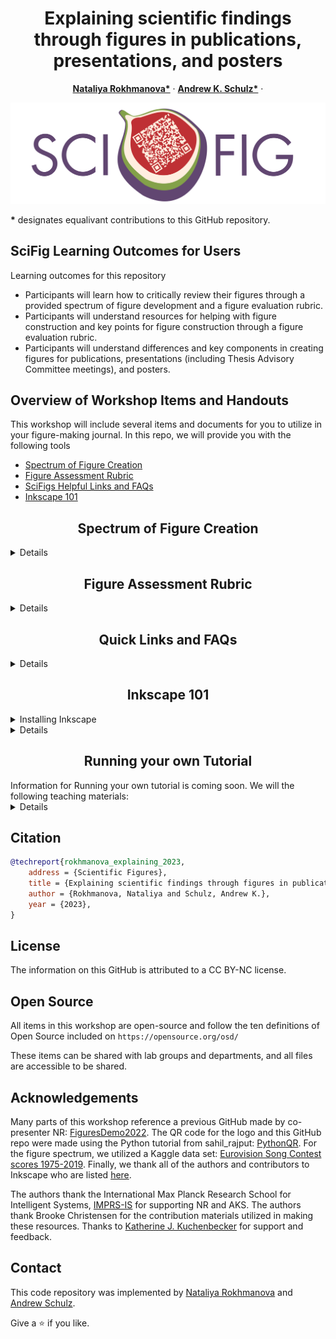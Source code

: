 <p align="center">

  <h1 align="center">Explaining scientific findings through figures in publications, presentations, and posters
  </h1>
  <p align="center">
    <a href="https://is.mpg.de/person/rokhmanova"><strong>Nataliya Rokhmanova*</strong></a>
    ·
    <a href="https://hi.is.mpg.de/person/aschulz"><strong>Andrew K. Schulz*</strong></a>
    ·
</p>
<p>
  <p align="center"> 
  <img src="media/SciFigTitle.png">
  </p>
  <strong>*</strong> designates equalivant contributions to this GitHub repository.  
</p>

<!-- | Paper Video                                                                                                | Qualitative Results                                                                                                |
|------------------------------------------------------------------------------------------------------------|--------------------------------------------------------------------------------------------------------------------|
| [![PaperVideo](https://img.youtube.com/vi/vidid/0.jpg)](https://www.youtube.com/) | -->
## SciFig Learning Outcomes for Users

Learning outcomes for this repository
- Participants will learn how to critically review their figures through a provided spectrum of figure development and a figure evaluation rubric.
- Participants will understand resources for helping with figure construction and key points for figure construction through a figure evaluation rubric.
- Participants will understand differences and key components in creating figures for publications, presentations (including Thesis Advisory Committee meetings), and posters. 


## Overview of Workshop Items and Handouts

This workshop will include several items and documents for you to utilize in your figure-making journal. In this repo, we will provide you with the following tools
- [Spectrum of Figure Creation](https://github.com/nrokh/ScientificFigures/blob/main/README.md#spectrum-of-figure-creation)
- [Figure Assessment Rubric](https://github.com/nrokh/ScientificFigures/blob/main/README.md#spectrum-of-figure-creation)
- [SciFigs Helpful Links and FAQs](https://github.com/nrokh/ScientificFigures/blob/main/README.md#spectrum-of-figure-creation)
- [Inkscape 101](https://github.com/nrokh/ScientificFigures/blob/main/README.md#spectrum-of-figure-creation)



<h2 align="center">Spectrum of Figure Creation</h2>

<details>
	
The spectrum contains multiple figures to help scientists understand the levels and differences of the iterative process for creating scientific visualizations. The figures are arranged in a pattern with the following:
- Spectrum of Figure Creation
	- Figure 1: The worst figure you (hopefully) will ever see. 
	- Figure 2
	- Figure 3 
	- Figure 4
 - Figure 4a
 - Figure 4b
 - Figure 4c

For each of these figures, there are specific lessons from each, which are supplemented by the figure rubric included in the following section. The spectrum of figures is previewed below: 
<p>
  <p align="center"> 
  <img src="media/Fig1_commented.png">
  </p>
  <strong>Spectrum</strong>: The spectrum is the spectrum and it's nice  
</p>
To access all raw data files included on this spectrum find them [here](https://github.com/nrokh/ScientificFigures). 

  <summary>Details</summary>
In the folder, we provided information on the spectrum of figure creation, including figures from 1 to 5.
</details>

[comment]: <> (## Running the Demo)

[comment]: <> (We have prepared a nice demo. )

<h2 align="center">Figure Assessment Rubric</h2>
 <details>
<p>
  <p align="center"> 
  <img src="media/GitHubRubric.png">
  </p>	 
  <summary>Details</summary>
In this folder, we highlight information on specific assessments of figures in the presentation, publication, and poster formats. The overarching theme for the rubric are as follows:
	 - Color Scheme
	 - Clarity
	 - Readability
	 - Plot Type
	 - Ink/Content Ratio
	 - Accessibility
</details>

<h2 align="center">Quick Links and FAQs </h2>

 <details>
  <summary>Details</summary>

We highlight quick links and frequently asked questions or FAQs in this folder. There are links for the following resources:
- Poster Creation Guide
- Presentation Guide
- Scientific Storytelling
- Creating Figures for Publication
- Open-source figure crafting tools

</details>

<h2 align="center">Inkscape 101 </h2>

<details>
<summary>Installing Inkscape</summary>

Inkscape is a free open-source software licensed under the [GPL](https://www.gnu.org/licenses/old-licenses/gpl-2.0.html). To download Inkscape, you can go to their website:
```
https://inkscape.org/
```
Additionally, you can directly download Inkscape across all platforms [here](https://inkscape.org/release/1.3/platforms/), or at the following web address for Linux, Windows, or MacOS:
```
https://inkscape.org/release/1.3/platforms/
```
Once Inkscape is downloaded, it will automatically be available as an application on your desktop. 
</details>

 <details>
  <summary>Details</summary>

During this workshop we will be working 
- How to Inkscape

</details>

<h2 align="center">Running your own Tutorial </h2>
Information for Running your own tutorial is coming soon. We will the following teaching materials:

</details>

<details>
	<summary>Details</summary>
 	- Lesson plan for two hour workshop for lab group, department, etc. 
	- Slides for two hour workshop including powerpoints and PDFs
	- Slido poll questions for engagement 
	- Example survey questions for feedback to improve the workshop
</details>

## Citation

```bibtex
@techreport{rokhmanova_explaining_2023,
	address = {Scientific Figures},
	title = {Explaining scientific findings through figures in publications, presentations, and posters},
	author = {Rokhmanova, Nataliya and Schulz, Andrew K.},
	year = {2023},
}

```
## License
The information on this GitHub is attributed to a CC BY-NC license. 

## Open Source
All items in this workshop are open-source and follow the ten definitions of Open Source included on `https://opensource.org/osd/`

These items can be shared with lab groups and departments, and all files are accessible to be shared. 

## Acknowledgements
Many parts of this workshop reference a previous GitHub made by co-presenter NR: [FiguresDemo2022](https://github.com/nrokh/FiguresDemo2022). The QR code for the logo and this GitHub repo were made using the Python tutorial from sahil_rajput: [PythonQR](https://www.geeksforgeeks.org/python-generate-qr-code-using-pyqrcode-module/). For the figure spectrum, we utilized a Kaggle data set: [Eurovision Song Contest scores 1975-2019](https://www.kaggle.com/datasets/datagraver/eurovision-song-contest-scores-19752019). Finally, we thank all of the authors and contributors to Inkscape who are listed [here](https://inkscape.org/credits/). 

The authors thank the International Max Planck Research School for Intelligent Systems, [IMPRS-IS](https://imprs.is.mpg.de/) for supporting NR and AKS. The authors thank Brooke Christensen for the contribution materials utilized in making these resources. Thanks to [Katherine J. Kuchenbecker](https://is.mpg.de/~kjk) for support and feedback.

## Contact 

This code repository was implemented by [Nataliya Rokhmanova](https://github.com/nrokh) and [Andrew Schulz](https://github.com/Aschulz94). 

Give a ⭐ if you like.

